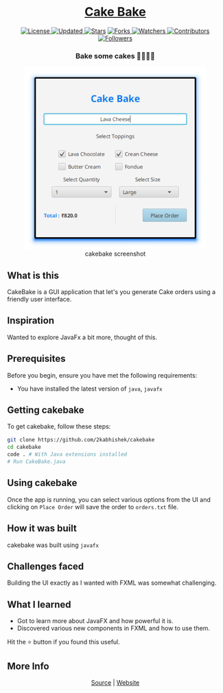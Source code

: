 <div align = "center">

<h1><a href="https://2kabhishek.github.io/cakebake">Cake Bake</a></h1>

<a href="https://github.com/2KAbhishek/cakebake/blob/main/LICENSE">
<img alt="License" src="https://img.shields.io/github/license/2kabhishek/cakebake?style=plastic&color=white&label=License"> </a>

<a href="https://github.com/2KAbhishek/cakebake/pulse">
<img alt="Updated" src="https://img.shields.io/github/last-commit/2kabhishek/cakebake?style=plastic&color=e30724&label=Updated"> </a>

<a href="https://github.com/2KAbhishek/cakebake/stargazers">
<img alt="Stars" src="https://img.shields.io/github/stars/2kabhishek/cakebake?style=plastic&color=00d451&label=Stars"></a>

<a href="https://github.com/2KAbhishek/cakebake/network/members">
<img alt="Forks" src="https://img.shields.io/github/forks/2kabhishek/cakebake?style=plastic&color=1688f0&label=Forks"> </a>

<a href="https://github.com/2KAbhishek/cakebake/watchers">
<img alt="Watchers" src="https://img.shields.io/github/watchers/2kabhishek/cakebake?style=plastic&color=ff5500&label=Watchers"> </a>

<a href="https://github.com/2KAbhishek/cakebake/graphs/contributors">
<img alt="Contributors" src="https://img.shields.io/github/contributors/2kabhishek/cakebake?style=plastic&color=f0f&label=Contributors"> </a>

<a href="https://github.com/2KAbhishek?tab=followers">
<img alt="Followers" src="https://img.shields.io/github/followers/2kabhishek?color=222&style=plastic&label=Followers"> </a>

<h3>Bake some cakes 🎂👨🏼‍🍳</h3>

<figure>
  <img src= "images/screenshot.png" alt="cakebake Demo">
  <br/>
  <figcaption>cakebake screenshot</figcaption>
</figure>

</div>

## What is this

CakeBake is a GUI application that let's you generate Cake orders using a friendly user interface.

## Inspiration

Wanted to explore JavaFx a bit more, thought of this.

## Prerequisites

Before you begin, ensure you have met the following requirements:

- You have installed the latest version of `java`, `javafx`

## Getting cakebake

To get cakebake, follow these steps:

```bash
git clone https://github.com/2kabhishek/cakebake
cd cakebake
code . # With Java extensions installed
# Run CakeBake.java
```

## Using cakebake

Once the app is running, you can select various options from the UI and clicking on `Place Order` will save the order to `orders.txt` file.

## How it was built

cakebake was built using `javafx`

## Challenges faced

Building the UI exactly as I wanted with FXML was somewhat challenging.

## What I learned

- Got to learn more about JavaFX and how powerful it is.
- Discovered various new components in FXML and how to use them.

Hit the ⭐ button if you found this useful.

## More Info

<div align="center">

<a href="https://github.com/2KAbhishek/cakebake">Source</a> | <a href="https://2kabhishek.github.io/cakebake">Website</a>

</div>
